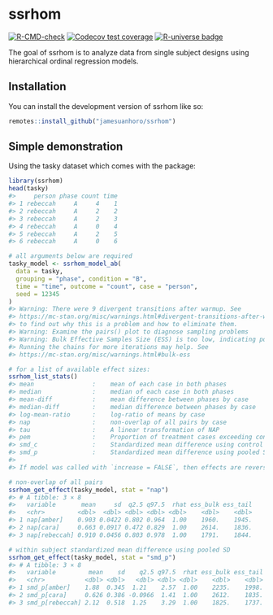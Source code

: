 
<!-- README.md is generated from README.Rmd. Please edit that file -->

# ssrhom

<!-- badges: start -->

[![R-CMD-check](https://github.com/jamesuanhoro/ssrhom/actions/workflows/R-CMD-check.yaml/badge.svg)](https://github.com/jamesuanhoro/ssrhom/actions/workflows/R-CMD-check.yaml)
[![Codecov test
coverage](https://codecov.io/gh/jamesuanhoro/ssrhom/branch/main/graph/badge.svg)](https://app.codecov.io/gh/jamesuanhoro/ssrhom?branch=main)
[![R-universe
badge](https://jamesuanhoro.r-universe.dev/badges/ssrhom)](https://jamesuanhoro.r-universe.dev/ssrhom)
<!-- badges: end -->

The goal of ssrhom is to analyze data from single subject designs using
hierarchical ordinal regression models.

## Installation

You can install the development version of ssrhom like so:

``` r
remotes::install_github("jamesuanhoro/ssrhom")
```

## Simple demonstration

Using the tasky dataset which comes with the package:

``` r
library(ssrhom)
head(tasky)
#>     person phase count time
#> 1 rebeccah     A     4    1
#> 2 rebeccah     A     2    2
#> 3 rebeccah     A     2    3
#> 4 rebeccah     A     0    4
#> 5 rebeccah     A     2    5
#> 6 rebeccah     A     0    6
```

``` r
# all arguments below are required
tasky_model <- ssrhom_model_ab(
  data = tasky,
  grouping = "phase", condition = "B",
  time = "time", outcome = "count", case = "person",
  seed = 12345
)
#> Warning: There were 9 divergent transitions after warmup. See
#> https://mc-stan.org/misc/warnings.html#divergent-transitions-after-warmup
#> to find out why this is a problem and how to eliminate them.
#> Warning: Examine the pairs() plot to diagnose sampling problems
#> Warning: Bulk Effective Samples Size (ESS) is too low, indicating posterior means and medians may be unreliable.
#> Running the chains for more iterations may help. See
#> https://mc-stan.org/misc/warnings.html#bulk-ess
```

``` r
# for a list of available effect sizes:
ssrhom_list_stats()
#> mean                :    mean of each case in both phases
#> median              :    median of each case in both phases
#> mean-diff           :    mean difference between phases by case
#> median-diff         :    median difference between phases by case
#> log-mean-ratio      :    log-ratio of means by case
#> nap                 :    non-overlap of all pairs by case
#> tau                 :    A linear transformation of NAP
#> pem                 :    Proportion of treatment cases exceeding control cases by case
#> smd_c               :    Standardized mean difference using control SD as standardizer by case
#> smd_p               :    Standardized mean difference using pooled SD as standardizer by case
#> 
#> If model was called with `increase = FALSE`, then effects are reversed.
```

``` r
# non-overlap of all pairs
ssrhom_get_effect(tasky_model, stat = "nap")
#> # A tibble: 3 × 8
#>   variable       mean     sd  q2.5 q97.5  rhat ess_bulk ess_tail
#>   <chr>         <dbl>  <dbl> <dbl> <dbl> <dbl>    <dbl>    <dbl>
#> 1 nap[amber]    0.903 0.0422 0.802 0.964  1.00    1960.    1945.
#> 2 nap[cara]     0.663 0.0917 0.472 0.829  1.00    2614.    1836.
#> 3 nap[rebeccah] 0.910 0.0456 0.803 0.978  1.00    1791.    1844.
```

``` r
# within subject standardized mean difference using pooled SD
ssrhom_get_effect(tasky_model, stat = "smd_p")
#> # A tibble: 3 × 8
#>   variable         mean    sd    q2.5 q97.5  rhat ess_bulk ess_tail
#>   <chr>           <dbl> <dbl>   <dbl> <dbl> <dbl>    <dbl>    <dbl>
#> 1 smd_p[amber]    1.88  0.345  1.21    2.57  1.00    2235.    1998.
#> 2 smd_p[cara]     0.626 0.386 -0.0966  1.41  1.00    2612.    1835.
#> 3 smd_p[rebeccah] 2.12  0.518  1.25    3.29  1.00    1825.    1737.
```
